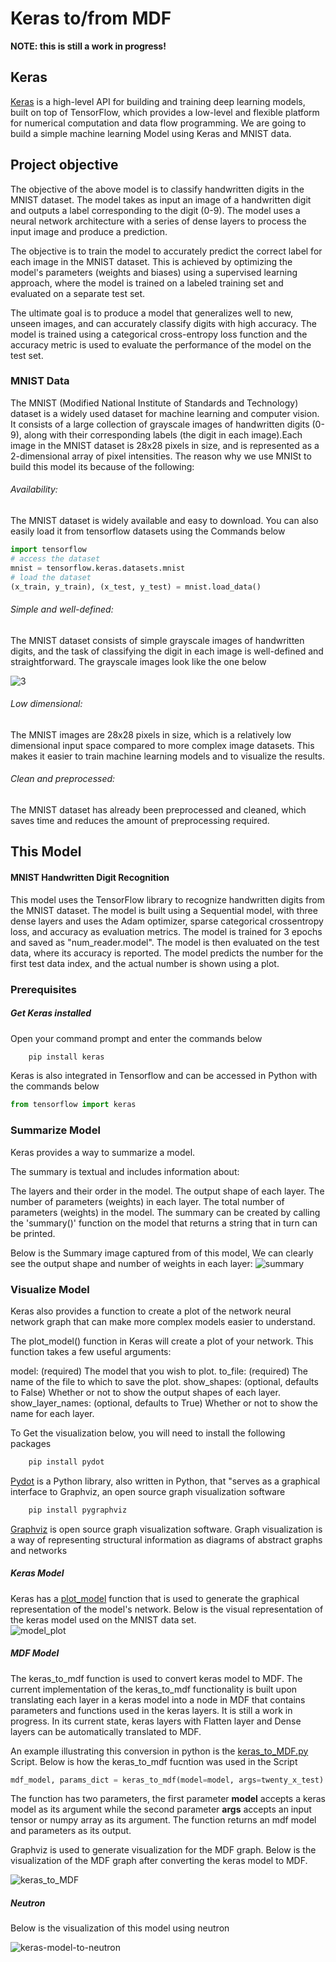 # Keras to/from MDF

**NOTE: this is still a work in progress!**

## Keras

[Keras](https://keras.io/) is a high-level API for building and training deep learning models, built on top of TensorFlow, which provides a low-level and flexible platform for numerical computation and data flow programming. We are going to build a simple machine learning Model using Keras and MNIST data.

## Project objective
The objective of the above model is to classify handwritten digits in the MNIST dataset.
The model takes as input an image of a handwritten digit and outputs a label corresponding to the digit (0-9). The model uses a neural network architecture with a series of dense layers to process the input image and produce a prediction.

The objective is to train the model to accurately predict the correct label for each image in the MNIST dataset. This is achieved by optimizing the model's parameters (weights and biases) using a supervised learning approach, where the model is trained on a labeled training set and evaluated on a separate test set.

The ultimate goal is to produce a model that generalizes well to new, unseen images, and can accurately classify digits with high accuracy. The model is trained using a categorical cross-entropy loss function and the accuracy metric is used to evaluate the performance of the model on the test set.

### MNIST Data
The MNIST (Modified National Institute of Standards and Technology) dataset is a widely used dataset for machine learning and computer vision. It consists of a large collection of grayscale images of handwritten digits (0-9), along with their corresponding labels (the digit in each image).Each image in the MNIST dataset is 28x28 pixels in size, and is represented as a 2-dimensional array of pixel intensities. The reason why we use MNISt to build this model its because of the following:

###### Availability:
The MNIST dataset is widely available and easy to download. You can also easily load it from tensorflow datasets using the Commands below
```Python
import tensorflow
# access the dataset
mnist = tensorflow.keras.datasets.mnist
# load the dataset
(x_train, y_train), (x_test, y_test) = mnist.load_data()
```
###### Simple and well-defined:
The MNIST dataset consists of simple grayscale images of handwritten digits, and the task of classifying the digit in each image is well-defined and straightforward.
The grayscale images look like the one below

![3](3.png)

######  Low dimensional:
The MNIST images are 28x28 pixels in size, which is a relatively low dimensional input space compared to more complex image datasets. This makes it easier to train machine learning models and to visualize the results.

######  Clean and preprocessed:
The MNIST dataset has already been preprocessed and cleaned, which saves time and reduces the amount of preprocessing required.

## This Model
#### MNIST Handwritten Digit Recognition

This model uses the TensorFlow library to recognize handwritten digits from the MNIST dataset. The model is built using a Sequential model, with three dense layers and uses the Adam optimizer, sparse categorical crossentropy loss, and accuracy as evaluation metrics. The model is trained for 3 epochs and saved as "num_reader.model". The model is then evaluated on the test data, where its accuracy is reported. The model predicts the number for the first test data index, and the actual number is shown using a plot.

### Prerequisites

##### Get Keras installed
Open your command prompt and enter the commands below
```Python
    pip install keras
```
Keras is also integrated in Tensorflow and can be accessed in Python with the commands below
```Python
from tensorflow import keras
```

### Summarize Model
Keras provides a way to summarize a model.

The summary is textual and includes information about:

The layers and their order in the model.
The output shape of each layer.
The number of parameters (weights) in each layer.
The total number of parameters (weights) in the model.
The summary can be created by calling the 'summary()' function on the model that returns a string that in turn can be printed.

Below is the Summary image captured from of this model, We can clearly see the output shape and number of weights in each layer:
![summary](summary.png)


### Visualize Model
Keras also provides a function to create a plot of the network neural network graph that can make more complex models easier to understand.

The plot_model() function in Keras will create a plot of your network. This function takes a few useful arguments:

model: (required) The model that you wish to plot.
to_file: (required) The name of the file to which to save the plot.
show_shapes: (optional, defaults to False) Whether or not to show the output shapes of each layer.
show_layer_names: (optional, defaults to True) Whether or not to show the name for each layer.

To Get the visualization below, you will need to install the following packages
```Python
    pip install pydot
```
[Pydot](https://pypi.org/project/pydot/) is a Python library, also written in Python, that "serves as a graphical interface to Graphviz, an open source graph visualization software

```Python
    pip install pygraphviz
```
[Graphviz](https://graphviz.org/) is open source graph visualization software. Graph visualization is a way of representing structural information as diagrams of abstract graphs and networks

##### Keras Model
Keras has a [plot_model](https://keras.io/api/utils/model_plotting_utils/) function that is used to generate the graphical representation of the model's network. Below is the visual representation of the keras model used on the MNIST data set.
<br>
![model_plot](model_plot.png)
<br>

##### MDF Model
The keras_to_mdf function is used to convert keras model to MDF. The current implementation of the keras_to_mdf functionality is built upon translating each layer in a keras model into a node in MDF that contains parameters and functions used in the keras layers. It is still a work in progress. In its current state, keras layers with Flatten layer and Dense layers can be automatically translated to MDF.

An example illustrating this conversion in python is the [keras_to_MDF.py](keras_to_MDF.py) Script.
Below is how the keras_to_mdf fucntion was used in the Script
```Python
mdf_model, params_dict = keras_to_mdf(model=model, args=twenty_x_test)
```

The function has two parameters, the first parameter **model** accepts a keras model as its argument while the second parameter **args** accepts an input tensor or numpy array as its argument. The function returns an mdf model and parameters as its output.

Graphviz is used to generate visualization for the MDF graph. Below is the visualization of the MDF graph after converting the keras model to MDF.

![keras_to_MDF](keras_to_MDF.png)

##### Neutron
Below is the visualization of this model using neutron

![keras-model-to-neutron](layers_netron.png)
